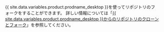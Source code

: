 {{ site.data.variables.product.prodname_desktop }}を使ってリポジトリのフォークをすることができます。 詳しい情報については「[{{ site.data.variables.product.prodname_desktop }}からのリポジトリのクローンとフォーク](/desktop/contributing-to-projects/cloning-and-forking-repositories-from-github-desktop)」を参照してください。
